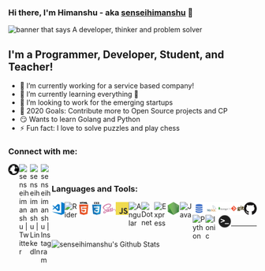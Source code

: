 ### Hi there, I'm Himanshu - aka [senseihimanshu][website] 👋

<img src="https://raw.githubusercontent.com/senseihimanshu/senseihimanshu/master/myself-cropped.png" alt="banner that says A developer, thinker and problem solver">

## I'm a Programmer, Developer, Student, and Teacher!
- 🔭 I’m currently working for a service based company!
- 🌱 I’m currently learning everything 🤣
- 👯 I’m looking to work for the emerging startups
- 🥅 2020 Goals: Contribute more to Open Source projects and CP
- :smirk: Wants to learn Golang and Python 
- ⚡ Fun fact: I love to solve puzzles and play chess

### Connect with me:

[<img align="left" alt="senseihimanshu.com" width="22px" src="https://raw.githubusercontent.com/iconic/open-iconic/master/svg/globe.svg" />][website]
[<img align="left" alt="senseihimanshu | Twitter" width="22px" src="https://cdn.jsdelivr.net/npm/simple-icons@v3/icons/twitter.svg" />][twitter]
[<img align="left" alt="senseihimanshu | LinkedIn" width="22px" src="https://cdn.jsdelivr.net/npm/simple-icons@v3/icons/linkedin.svg" />][linkedin]
[<img align="left" alt="senseihimanshu | Instagram" width="22px" src="https://cdn.jsdelivr.net/npm/simple-icons@v3/icons/instagram.svg" />][instagram]

<br />

### Languages and Tools:

<img align="left" alt="Visual Studio Code" width="26px" src="https://raw.githubusercontent.com/github/explore/80688e429a7d4ef2fca1e82350fe8e3517d3494d/topics/visual-studio-code/visual-studio-code.png" />
<img align="left" alt="Rider" width="26px" src="https://blog.jetbrains.com/wp-content/uploads/2017/04/dotnet-riderlogo.jpg" />
<img align="left" alt="HTML5" width="26px" src="https://raw.githubusercontent.com/github/explore/80688e429a7d4ef2fca1e82350fe8e3517d3494d/topics/html/html.png" />
<img align="left" alt="CSS3" width="26px" src="https://raw.githubusercontent.com/github/explore/80688e429a7d4ef2fca1e82350fe8e3517d3494d/topics/css/css.png" />
<img align="left" alt="Sass" width="26px" src="https://raw.githubusercontent.com/github/explore/80688e429a7d4ef2fca1e82350fe8e3517d3494d/topics/sass/sass.png" />
<img align="left" alt="JavaScript" width="26px" src="https://raw.githubusercontent.com/github/explore/80688e429a7d4ef2fca1e82350fe8e3517d3494d/topics/javascript/javascript.png" />
<img align="left" alt="Angular" width="26px" src="https://redpanthers.co/wp-content/uploads/2017/12/angularjs.png" />
<img align="left" alt="Dotnet" width="26px" src="https://github.com/jalbertsr/logo-badge-images/blob/master/img/rsz_dotnet.png?raw=true" />
<img align="left" alt="Express" width="26px" src="https://github.com/MarioTerron/logo-images/blob/master/logos/expressjs.png" />
<img align="left" alt="Node.js" width="26px" src="https://raw.githubusercontent.com/github/explore/80688e429a7d4ef2fca1e82350fe8e3517d3494d/topics/nodejs/nodejs.png" />
<img align="left" alt="Java" width="26px" src="https://cdn.iconscout.com/icon/free/png-512/java-43-569305.png" />
<img align="left" alt="SQL" width="26px" src="https://raw.githubusercontent.com/github/explore/80688e429a7d4ef2fca1e82350fe8e3517d3494d/topics/sql/sql.png" />
<img align="left" alt="MySQL" width="26px" src="https://raw.githubusercontent.com/github/explore/80688e429a7d4ef2fca1e82350fe8e3517d3494d/topics/mysql/mysql.png" />
<img align="left" alt="MongoDB" width="26px" src="https://raw.githubusercontent.com/github/explore/80688e429a7d4ef2fca1e82350fe8e3517d3494d/topics/mongodb/mongodb.png" />
<img align="left" alt="Git" width="26px" src="https://raw.githubusercontent.com/github/explore/80688e429a7d4ef2fca1e82350fe8e3517d3494d/topics/git/git.png" />
<img align="left" alt="GitHub" width="26px" src="https://raw.githubusercontent.com/github/explore/78df643247d429f6cc873026c0622819ad797942/topics/github/github.png" />
<img align="left" alt="Python" width="26px" src="https://github.com/jalbertsr/logo-badge-images/blob/master/img/rsz_python.png?raw=true" />
<img align="left" alt="Ionic" width="26px" src="https://github.com/jalbertsr/logo-badge-images/blob/master/img/rsz_ionic.png?raw=true" />
<img align="left" alt="Terminal" width="26px" src="https://raw.githubusercontent.com/github/explore/80688e429a7d4ef2fca1e82350fe8e3517d3494d/topics/terminal/terminal.png" />

<br />
<br />

---

<img align="left" alt="senseihimanshu's Github Stats" src="https://github-readme-stats.vercel.app/api?username=senseihimanshu&show_icons=true&hide_border=true" />

[website]: https://portfolio2020sensei.herokuapp.com/
[twitter]: https://twitter.com/senseihimanshu
[instagram]: https://instagram.com/senseihimanshu
[linkedin]: https://linkedin.com/in/hsharma151197